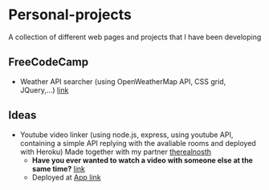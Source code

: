# Personal-projects
A collection of different web pages and projects that I have been developing


FreeCodeCamp
---

- Weather API searcher (using OpenWeatherMap API, CSS grid, JQuery,...) [link](../../tree/master/FreeCodeCamp/WeatherAPI)


Ideas
---

- Youtube video linker (using node.js, express, using youtube API, containing a simple API replying with the avaliable rooms and deployed with Heroku) Made together with my partner [therealnosth](https://github.com/therealnosth)
  - **Have you ever wanted to watch a video with someone else at the same time?** [link](../../tree/master/Linked-Youtube-Player)
  - Deployed at [App link](https://obscure-wildwood-22526.herokuapp.com/)

